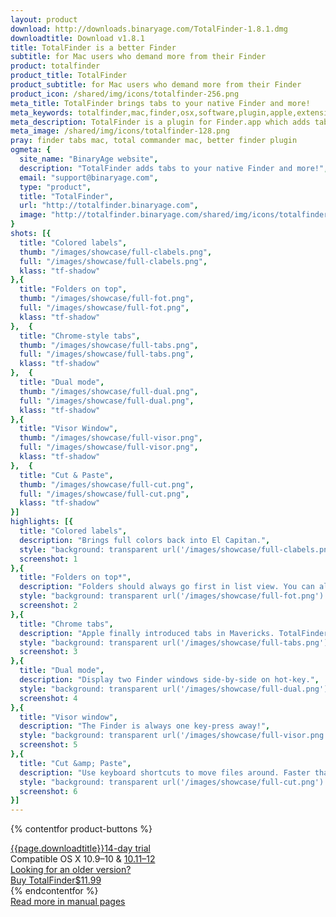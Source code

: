```yaml
---
layout: product
download: http://downloads.binaryage.com/TotalFinder-1.8.1.dmg
downloadtitle: Download v1.8.1
title: TotalFinder is a better Finder
subtitle: for Mac users who demand more from their Finder
product: totalfinder
product_title: TotalFinder
product_subtitle: for Mac users who demand more from their Finder
product_icon: /shared/img/icons/totalfinder-256.png
meta_title: TotalFinder brings tabs to your native Finder and more!
meta_keywords: totalfinder,mac,finder,osx,software,plugin,apple,extension,utility,macosx,apps,tools,tabs,productivity,app,hacks,application,utilities,simbl,visor,totalcommander,binaryage
meta_description: TotalFinder is a plugin for Finder.app which adds tabs like those in Google Chrome, dual panels similar to TotalCommander, and other improvements.
meta_image: /shared/img/icons/totalfinder-128.png
pray: finder tabs mac, total commander mac, better finder plugin
ogmeta: {
  site_name: "BinaryAge website",
  description: "TotalFinder adds tabs to your native Finder and more!",
  email: "support@binaryage.com",
  type: "product",
  title: "TotalFinder",
  url: "http://totalfinder.binaryage.com",
  image: "http://totalfinder.binaryage.com/shared/img/icons/totalfinder-256.png"
}
shots: [{
  title: "Colored labels",
  thumb: "/images/showcase/full-clabels.png",
  full: "/images/showcase/full-clabels.png",
  klass: "tf-shadow"
},{
  title: "Folders on top",
  thumb: "/images/showcase/full-fot.png",
  full: "/images/showcase/full-fot.png",
  klass: "tf-shadow"
},  {
  title: "Chrome-style tabs",
  thumb: "/images/showcase/full-tabs.png",
  full: "/images/showcase/full-tabs.png",
  klass: "tf-shadow"
},  {
  title: "Dual mode",
  thumb: "/images/showcase/full-dual.png",
  full: "/images/showcase/full-dual.png",
  klass: "tf-shadow"
},{
  title: "Visor Window",
  thumb: "/images/showcase/full-visor.png",
  full: "/images/showcase/full-visor.png",
  klass: "tf-shadow"
},  {
  title: "Cut & Paste",
  thumb: "/images/showcase/full-cut.png",
  full: "/images/showcase/full-cut.png",
  klass: "tf-shadow"
}]
highlights: [{
  title: "Colored labels",
  description: "Brings full colors back into El Capitan.",
  style: "background: transparent url('/images/showcase/full-clabels.png') no-repeat -274px -100px / 650px 430px",
  screenshot: 1
},{
  title: "Folders on top*",
  description: "Folders should always go first in list view. You can also easily toggle display of hidden files.",
  style: "background: transparent url('/images/showcase/full-fot.png') no-repeat -162px -162px / 650px 430px",
  screenshot: 2
},{
  title: "Chrome tabs",
  description: "Apple finally introduced tabs in Mavericks. TotalFinder added Chrome tabs in Snow Leopard.",
  style: "background: transparent url('/images/showcase/full-tabs.png') no-repeat -350px -96px / 650px 430px",
  screenshot: 3
},{
  title: "Dual mode",
  description: "Display two Finder windows side-by-side on hot-key.",
  style: "background: transparent url('/images/showcase/full-dual.png') no-repeat -244px -0px / 1000px 621px",
  screenshot: 4
},{
  title: "Visor window",
  description: "The Finder is always one key-press away!",
  style: "background: transparent url('/images/showcase/full-visor.png') no-repeat -0px -0px / 650px 430px",
  screenshot: 5
},{
  title: "Cut &amp; Paste",
  description: "Use keyboard shortcuts to move files around. Faster than drag &amp; drop.",
  style: "background: transparent url('/images/showcase/full-cut.png') no-repeat -320px -240px / 650px 430px",
  screenshot: 6
}]
---
```


{% contentfor product-buttons %}
<div class="product-buttons">
  <div class="button-container">
    <a href="{{page.download}}" id="o-download-button" class="button product-button-download">
      <span><i class="fa fa-download fa-lg"></i>{{page.downloadtitle}}</span><span class="trial-note">14-day trial</span>
    </a>
    <div class="button-note">
      <i class="fa fa-laptop"></i> Compatible OS X 10.9&ndash;10 &amp; <a href="/system-integrity-protection" target="_blank">10.11&ndash;12 <i class="fa fa-info-circle"></i></a><br>
      <a href="/compatibility">Looking for an older version?</a><br>
    </div>
  </div>
  <div class="button-container">
    <a id="o-buy" class="button product-button-buy" href="//sites.fastspring.com/binaryage-store/instant/totalfinder">
      <span><i class="fa fa-heart fa-lg"></i>Buy TotalFinder</span><span class="price-note">$11.99</span>
    </a>
  </div>
</div>
{% endcontentfor %}

<div class="row">
  <div class="col-md-4 col-md-offset-1">
    <div class="manual-button-box">
      <a href="/about" class="button product-button-doc">
        <div><i class="fa fa-book"></i> Read more in manual pages</div>
      </a>
    </div>
  </div>
</div>

<script>
  defer$(function() {
    $(function() {
      $("#o-download-button").bind('click', function(e) {
        ga('send', 'pageview', '/overlays/o-download');
      });
      $('.screenshot').fancybox();
      $('.screenshot-box').navigen({
        target: $(".navi")
      });
      $('.highlight').showcase();
    });
  });
</script>
